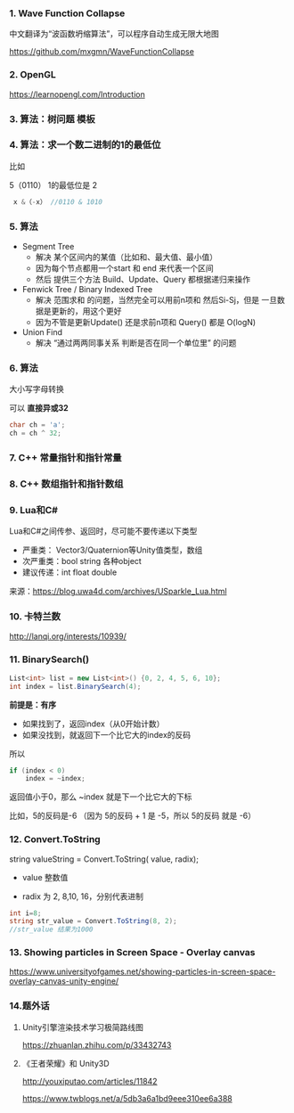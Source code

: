 ### 1. Wave Function Collapse

中文翻译为“波函数坍缩算法”，可以程序自动生成无限大地图

https://github.com/mxgmn/WaveFunctionCollapse



### 2. OpenGL

https://learnopengl.com/Introduction



### 3. 算法：树问题 模板



### 4. 算法：求一个数二进制的1的最低位

比如

5（0110） 1的最低位是 2

```c#
 x &（-x） //0110 & 1010
```



### 5. 算法

- Segment Tree
  - 解决 某个区间内的某值（比如和、最大值、最小值）
  - 因为每个节点都用一个start 和 end 来代表一个区间
  - 然后 提供三个方法 Build、Update、Query 都根据递归来操作
- Fenwick Tree / Binary Indexed Tree
  - 解决 范围求和 的问题，当然完全可以用前n项和 然后Si-Sj，但是 一旦数据是更新的，用这个更好
  - 因为不管是更新Update() 还是求前n项和 Query() 都是 O(logN)
- Union Find
  - 解决 “通过两两同事关系 判断是否在同一个单位里” 的问题



### 6. 算法

大小写字母转换

可以 **直接异或32**

```c#
char ch = 'a';
ch = ch ^ 32;
```



### 7. C++ 常量指针和指针常量



### 8.  C++ 数组指针和指针数组



### 9. Lua和C#

Lua和C#之间传参、返回时，尽可能不要传递以下类型

- 严重类： Vector3/Quaternion等Unity值类型，数组
- 次严重类：bool string 各种object
- 建议传递：int float double

来源：https://blog.uwa4d.com/archives/USparkle_Lua.html



### 10. 卡特兰数

http://lanqi.org/interests/10939/



### 11. BinarySearch()

```c#
List<int> list = new List<int>() {0, 2, 4, 5, 6, 10};
int index = list.BinarySearch(4);
```

**前提是：有序**

- 如果找到了，返回index（从0开始计数）
- 如果没找到，就返回下一个比它大的index的反码

所以

```c#
if (index < 0) 
	index = ~index;
```

返回值小于0，那么 ~index 就是下一个比它大的下标

比如，5的反码是-6 （因为 5的反码 + 1 是 -5，所以 5的反码 就是 -6）



### 12. Convert.ToString

string  valueString  =  Convert.ToString( value,  radix); 

- value  整数值

- radix  为 2, 8,10, 16，分别代表进制

```c#
int i=8;    
string str_value = Convert.ToString(8, 2);  
//str_value	结果为1000   
```



### 13. Showing particles in Screen Space - Overlay canvas

https://www.universityofgames.net/showing-particles-in-screen-space-overlay-canvas-unity-engine/



### 14.题外话

1. Unity引擎渲染技术学习极简路线图

   https://zhuanlan.zhihu.com/p/33432743

2. 《王者荣耀》和 Unity3D

   http://youxiputao.com/articles/11842

   https://www.twblogs.net/a/5db3a6a1bd9eee310ee6a388